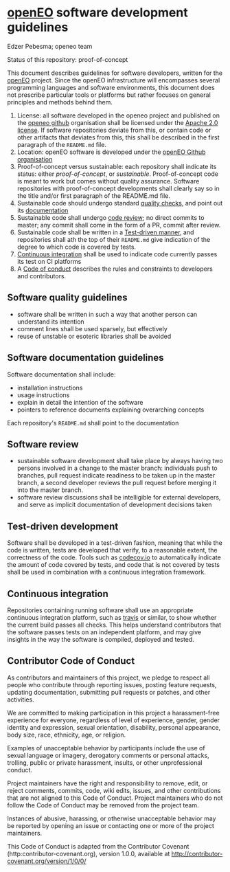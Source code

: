 # [openEO](http://openeo.org/) software development guidelines

Edzer Pebesma; openeo team

Status of this repository: proof-of-concept

This document describes guidelines for software developers, written
for the [openEO](http://openeo.org) project.  Since the openEO
infrastructure will encompasses several programming languages and
software environments, this document does not prescribe particular
tools or platforms but rather focuses on general principles and
methods behind them.

1. License: all software developed in the openeo project and published on the [openeo github](http://github.com/open-eo/) organisation shall be licensed under the [Apache 2.0 license](LICENSE). If software repositories deviate from this, or contain code or other artifacts that deviates from this, this shall be described in the first paragraph of the `README.md` file.
2. Location: openEO software is developed under the [openEO Github organisation](https://github.com/open-EO/)
3. Proof-of-concept versus sustainable: each repository shall indicate its status: either _proof-of-concept_, or _sustainable_. Proof-of-concept code is meant to work but comes without quality assurance. Software repositories with proof-of-concept developments shall clearly say so in the title and/or first paragraph of the README.md file.
4. Sustainable code should undergo standard [quality checks](#software-quality-guidelines), and point out its [documentation](#software-documentation-guidelines)
5. Sustainable code shall undergo [code review](#software-review);
no direct commits to master; any commit shall come in the form of
a PR, commit after review.
6. Sustainable code shall be written in a [Test-driven manner](test-driven-development), and repositories shall ath the top of their `README.md` give indication of the degree to which code is covered by tests.
7. [Continuous integration](#continuous-integration) shall be used to indicate code currently passes its test on CI platforms
8. A [Code of conduct](#contributor-code-of-conduct) describes the rules and constraints to developers and contributors.


## Software quality guidelines

* software shall be written in such a way that another person can understand its intention
* comment lines shall be used sparsely, but effectively
* reuse of unstable or esoteric libraries shall be avoided

## Software documentation guidelines

Software documentation shall include:
* installation instructions
* usage instructions
* explain in detail the intention of the software
* pointers to reference documents explaining overarching concepts 

Each repository's `README.md` shall point to the documentation

## Software review

* sustainable software development shall take place by always having two persons involved in a change to the master branch: individuals push to branches, pull request indicate readiness to be taken up in the master branch, a second developer reviews the pull request before merging it into the master branch.
* software review discussions shall be intelligible for external developers, and serve as implicit documentation of development decisions taken

## Test-driven development

Software shall be developed in a test-driven fashion, meaning that while the code is written, tests are developed that verify, to a reasonable extent, the correctness of the code. Tools such as [codecov.io](https://codecov.io/g) to automatically indicate the amount of code covered by tests, and code that is not covered by tests shall be used in combination with a continuous integration framework.

## Continuous integration

Repositories containing running software shall use
an appropriate continuous integration platform, such as
[travis](https://travis-ci.org/) or similar, to show whether the
current build passes all checks. This helps understand contributors
that the software passes tests on an independent platform, and
may give insights in the way the software is compiled, deployed
and tested.

## Contributor Code of Conduct

As contributors and maintainers of this project, we pledge to respect all people who 
contribute through reporting issues, posting feature requests, updating documentation,
submitting pull requests or patches, and other activities.

We are committed to making participation in this project a harassment-free experience for
everyone, regardless of level of experience, gender, gender identity and expression,
sexual orientation, disability, personal appearance, body size, race, ethnicity, age, or religion.

Examples of unacceptable behavior by participants include the use of sexual language or
imagery, derogatory comments or personal attacks, trolling, public or private harassment,
insults, or other unprofessional conduct.

Project maintainers have the right and responsibility to remove, edit, or reject comments,
commits, code, wiki edits, issues, and other contributions that are not aligned to this 
Code of Conduct. Project maintainers who do not follow the Code of Conduct may be removed 
from the project team.

Instances of abusive, harassing, or otherwise unacceptable behavior may be reported by 
opening an issue or contacting one or more of the project maintainers.

This Code of Conduct is adapted from the Contributor Covenant 
(http:contributor-covenant.org), version 1.0.0, available at 
http://contributor-covenant.org/version/1/0/0/
